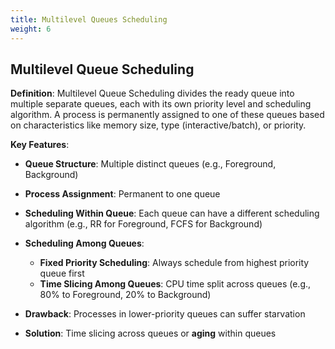 ```yaml
---
title: Multilevel Queues Scheduling
weight: 6
---
```

## Multilevel Queue Scheduling

**Definition**:
Multilevel Queue Scheduling divides the ready queue into multiple separate queues, each with its own priority level and scheduling algorithm. A process is permanently assigned to one of these queues based on characteristics like memory size, type (interactive/batch), or priority.

**Key Features**:

* **Queue Structure**: Multiple distinct queues (e.g., Foreground, Background)
* **Process Assignment**: Permanent to one queue
* **Scheduling Within Queue**: Each queue can have a different scheduling algorithm (e.g., RR for Foreground, FCFS for Background)
* **Scheduling Among Queues**:

  * **Fixed Priority Scheduling**: Always schedule from highest priority queue first
  * **Time Slicing Among Queues**: CPU time split across queues (e.g., 80% to Foreground, 20% to Background)
* **Drawback**: Processes in lower-priority queues can suffer starvation
* **Solution**: Time slicing across queues or **aging** within queues

